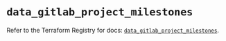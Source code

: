 # `data_gitlab_project_milestones`

Refer to the Terraform Registry for docs: [`data_gitlab_project_milestones`](https://registry.terraform.io/providers/gitlabhq/gitlab/16.8.1/docs/data-sources/project_milestones).
